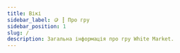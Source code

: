 ```yaml
---
title: Вікі
sidebar_label: 🪙 ┇ Про гру
sidebar_position: 1
slug: /
description: Загальна інформація про гру White Market.
---
```

